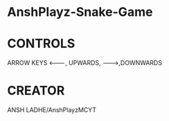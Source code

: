 # AnshPlayz-Snake-Game
# CONTROLS
ARROW KEYS <---, UPWARDS, --->,DOWNWARDS
# CREATOR
ANSH LADHE/AnshPlayzMCYT
